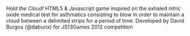 *Hold the Cloud!*
HTML5 & Javascript game inspired on the exhaled nitric oxide medical test for asthmatics consisting to blow in order to maintain a cloud between a delimited strips for a period of time.
Developed by David Burgos (@daburix) for JS13Games 2012 competition